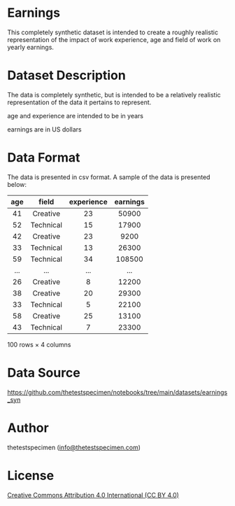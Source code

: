 # Earnings

This completely synthetic dataset is intended to create a roughly realistic representation of the impact of work experience, age and field of work on yearly earnings.

# Dataset Description

The data is completely synthetic, but is intended to be a relatively realistic representation of the data it pertains to represent.

age and experience are intended to be in years

earnings are in US dollars

# Data Format

The data is presented in csv format. A sample of the data is presented below:

| age  |   field   | experience | earnings |
| :--: | :-------: | :--------: | :------: |
|  41  | Creative  |     23     |  50900   |
|  52  | Technical |     15     |  17900   |
|  42  | Creative  |     23     |   9200   |
|  33  | Technical |     13     |  26300   |
|  59  | Technical |     34     |  108500  |
| ...  |    ...    |    ...     |   ...    |
|  26  | Creative  |     8      |  12200   |
|  38  | Creative  |     20     |  29300   |
|  33  | Technical |     5      |  22100   |
|  58  | Creative  |     25     |  13100   |
|  43  | Technical |     7      |  23300   |

100 rows × 4 columns

# Data Source

https://github.com/thetestspecimen/notebooks/tree/main/datasets/earnings_syn

# Author

thetestspecimen (info@thetestspecimen.com)

# License

[Creative Commons Attribution 4.0 International (CC BY 4.0)](https://creativecommons.org/licenses/by/4.0/legalcode)



